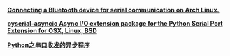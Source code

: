 
[**Connecting a Bluetooth device for serial communication on Arch Linux.**](https://gist.github.com/0/c73e2557d875446b9603)

[**pyserial-asyncio Async I/O extension package for the Python Serial Port Extension for OSX, Linux, BSD**](https://github.com/pyserial/pyserial-asyncio/tree/master)

[**Python之串口收发的异步程序**](https://www.jb51.net/python/297429k42.htm)
